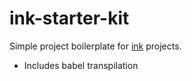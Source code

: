 # ink-starter-kit

Simple project boilerplate for [ink] projects.

- Includes babel transpilation

[ink]: https://github.com/vadimdemedes/ink
